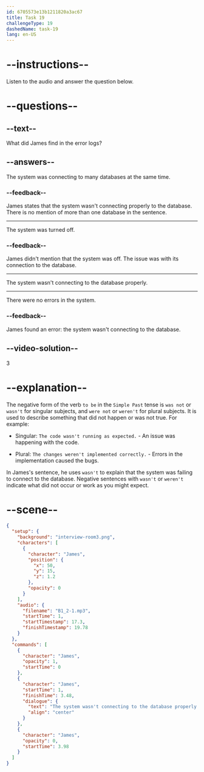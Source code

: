 ```yaml
---
id: 6705573e13b1211820a3ac67
title: Task 19
challengeType: 19
dashedName: task-19
lang: en-US
---
```


<!-- (Audio) James: The system wasn't connecting to the database properly. -->

# --instructions--

Listen to the audio and answer the question below.

# --questions--

## --text--

What did James find in the error logs?

## --answers--

The system was connecting to many databases at the same time.

### --feedback--

James states that the system wasn't connecting properly to the database. There is no mention of more than one database in the sentence.

---

The system was turned off.

### --feedback--

James didn't mention that the system was off. The issue was with its connection to the database.

---

The system wasn't connecting to the database properly.

---

There were no errors in the system.

### --feedback--

James found an error: the system wasn't connecting to the database.

## --video-solution--

3

# --explanation--

The negative form of the verb `to be` in the `Simple Past` tense is `was not` or `wasn't` for singular subjects, and `were not` or `weren't` for plural subjects. It is used to describe something that did not happen or was not true. For example:  

- Singular: `The code wasn't running as expected.` - An issue was happening with the code.

- Plural: `The changes weren't implemented correctly.` - Errors in the implementation caused the bugs.

In James's sentence, he uses `wasn't` to explain that the system was failing to connect to the database. Negative sentences with `wasn't` or `weren't` indicate what did not occur or work as you might expect.

# --scene--

```json
{
  "setup": {
    "background": "interview-room3.png",
    "characters": [
      {
        "character": "James",
        "position": {
          "x": 50,
          "y": 15,
          "z": 1.2
        },
        "opacity": 0
      }
    ],
    "audio": {
      "filename": "B1_2-1.mp3",
      "startTime": 1,
      "startTimestamp": 17.3,
      "finishTimestamp": 19.78
    }
  },
  "commands": [
    {
      "character": "James",
      "opacity": 1,
      "startTime": 0
    },
    {
      "character": "James",
      "startTime": 1,
      "finishTime": 3.48,
      "dialogue": {
        "text": "The system wasn't connecting to the database properly.",
        "align": "center"
      }
    },
    {
      "character": "James",
      "opacity": 0,
      "startTime": 3.98
    }
  ]
}
```

